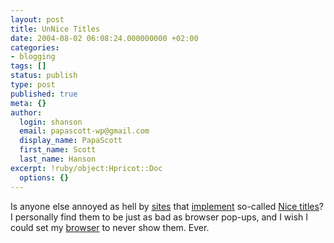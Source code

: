 ```yaml
---
layout: post
title: UnNice Titles
date: 2004-08-02 06:08:24.000000000 +02:00
categories:
- blogging
tags: []
status: publish
type: post
published: true
meta: {}
author:
  login: shanson
  email: papascott-wp@gmail.com
  display_name: PapaScott
  first_name: Scott
  last_name: Hanson
excerpt: !ruby/object:Hpricot::Doc
  options: {}
---
```

<p>Is anyone else annoyed as hell by <a href="http://philringnalda.com/">sites</a> that <a href="http://bradchoate.com/">implement</a> so-called <a href="http://www.kryogenix.org/code/browser/nicetitle/">Nice titles</a>? I personally find them to be just as bad as browser pop-ups, and I wish I could set my <a href="http://getfirefox.com/">browser</a> to never show them. Ever.</p>
